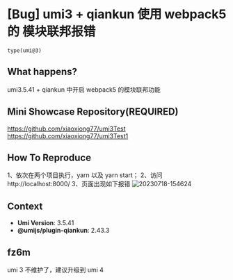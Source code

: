 # [Bug] umi3 + qiankun 使用 webpack5 的 模块联邦报错

`type(umi@3)`

  <!--
感谢您向我们反馈问题，为了高效的解决问题，我们期望你能提供以下信息：
-->

## What happens?

umi3.5.41 + qiankun 中开启 webpack5 的模块联邦功能

## Mini Showcase Repository(REQUIRED)

https://github.com/xiaoxiong77/umi3Test
https://github.com/xiaoxiong77/umi3Test1

## How To Reproduce

1、依次在两个项目执行，yarn 以及 yarn start；
2、访问 http://localhost:8000/
3、页面出现如下报错
![20230718-154624](https://github.com/umijs/umi/assets/35364483/6df8b03a-51d7-4f63-b450-99fe6d2fd8a9)

## Context

- **Umi Version**: 3.5.41
- **@umijs/plugin-qiankun**: 2.43.3

## fz6m

umi 3 不维护了，建议升级到 umi 4
